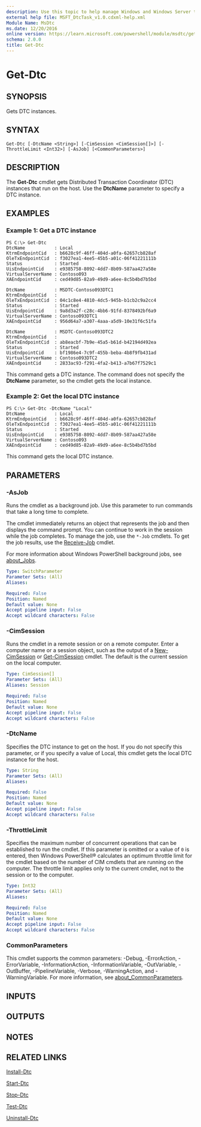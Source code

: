 ```yaml
---
description: Use this topic to help manage Windows and Windows Server technologies with Windows PowerShell.
external help file: MSFT_DtcTask_v1.0.cdxml-help.xml
Module Name: MsDtc
ms.date: 12/20/2016
online version: https://learn.microsoft.com/powershell/module/msdtc/get-dtc?view=windowsserver2019-ps&wt.mc_id=ps-gethelp
schema: 2.0.0
title: Get-Dtc
---
```


# Get-Dtc

## SYNOPSIS
Gets DTC instances.

## SYNTAX

```
Get-Dtc [-DtcName <String>] [-CimSession <CimSession[]>] [-ThrottleLimit <Int32>] [-AsJob] [<CommonParameters>]
```

## DESCRIPTION
The **Get-Dtc** cmdlet gets Distributed Transaction Coordinator (DTC) instances that run on the host.
Use the **DtcName** parameter to specify a DTC instance.

## EXAMPLES

### Example 1: Get a DTC instance
```
PS C:\> Get-Dtc
DtcName           : Local
KtrmEndpointCid   : b6628c9f-46ff-404d-a0fa-62657cb828af
OleTxEndpointCid  : f3027ea1-4ee5-45b5-a01c-06f41221111b
Status            : Started
UisEndpointCid    : e9385758-8092-4dd7-8b09-587aa427a58e
VirtualServerName : Contoso093
XAEndpointCid     : ced49d85-82a9-49d9-a6ee-8c5b4bd7b5bd

DtcName           : MSDTC-Contoso093DTC1
KtrmEndpointCid   : 
OleTxEndpointCid  : 04c1c8e4-4810-4dc5-945b-b1cb2c9a2cc4
Status            : Started
UisEndpointCid    : 9a8d3a2f-c28c-4bb6-91fd-8378492bf6a9
VirtualServerName : Contoso093DTC1
XAEndpointCid     : 956d64a7-a307-4aaa-a5d9-10e31f6c51fa

DtcName           : MSDTC-Contoso093DTC2
KtrmEndpointCid   : 
OleTxEndpointCid  : ab8eacbf-7b9e-45a5-b61d-b42194d492ea
Status            : Started
UisEndpointCid    : bf1986e4-7c9f-455b-beba-4b8f9fb431ad
VirtualServerName : Contoso093DTC2
XAEndpointCid     : 2833ac93-f291-4fa2-b413-a7b67f7529c1
```

This command gets a DTC instance.
The command does not specify the **DtcName** parameter, so the cmdlet gets the local instance.

### Example 2: Get the local DTC instance
```
PS C:\> Get-Dtc -DtcName "Local"
DtcName           : Local
KtrmEndpointCid   : b6628c9f-46ff-404d-a0fa-62657cb828af
OleTxEndpointCid  : f3027ea1-4ee5-45b5-a01c-06f41221111b
Status            : Started
UisEndpointCid    : e9385758-8092-4dd7-8b09-587aa427a58e
VirtualServerName : Contoso093
XAEndpointCid     : ced49d85-82a9-49d9-a6ee-8c5b4bd7b5bd
```

This command gets the local DTC instance.

## PARAMETERS

### -AsJob
Runs the cmdlet as a background job. Use this parameter to run commands that take a long time to complete. 

The cmdlet immediately returns an object that represents the job and then displays the command prompt. 
You can continue to work in the session while the job completes. 
To manage the job, use the `*-Job` cmdlets. 
To get the job results, use the [Receive-Job](https://go.microsoft.com/fwlink/?LinkID=113372) cmdlet. 

For more information about Windows PowerShell background jobs, see [about_Jobs](https://go.microsoft.com/fwlink/?LinkID=113251).

```yaml
Type: SwitchParameter
Parameter Sets: (All)
Aliases: 

Required: False
Position: Named
Default value: None
Accept pipeline input: False
Accept wildcard characters: False
```

### -CimSession
Runs the cmdlet in a remote session or on a remote computer.
Enter a computer name or a session object, such as the output of a [New-CimSession](https://go.microsoft.com/fwlink/p/?LinkId=227967) or [Get-CimSession](https://go.microsoft.com/fwlink/p/?LinkId=227966) cmdlet.
The default is the current session on the local computer.

```yaml
Type: CimSession[]
Parameter Sets: (All)
Aliases: Session

Required: False
Position: Named
Default value: None
Accept pipeline input: False
Accept wildcard characters: False
```

### -DtcName
Specifies the DTC instance to get on the host.
If you do not specify this parameter, or if you specify a value of Local, this cmdlet gets the local DTC instance for the host.

```yaml
Type: String
Parameter Sets: (All)
Aliases: 

Required: False
Position: Named
Default value: None
Accept pipeline input: False
Accept wildcard characters: False
```

### -ThrottleLimit
Specifies the maximum number of concurrent operations that can be established to run the cmdlet.
If this parameter is omitted or a value of `0` is entered, then Windows PowerShell® calculates an optimum throttle limit for the cmdlet based on the number of CIM cmdlets that are running on the computer.
The throttle limit applies only to the current cmdlet, not to the session or to the computer.

```yaml
Type: Int32
Parameter Sets: (All)
Aliases: 

Required: False
Position: Named
Default value: None
Accept pipeline input: False
Accept wildcard characters: False
```

### CommonParameters
This cmdlet supports the common parameters: -Debug, -ErrorAction, -ErrorVariable, -InformationAction, -InformationVariable, -OutVariable, -OutBuffer, -PipelineVariable, -Verbose, -WarningAction, and -WarningVariable. For more information, see [about_CommonParameters](https://go.microsoft.com/fwlink/?LinkID=113216).

## INPUTS

## OUTPUTS

## NOTES

## RELATED LINKS

[Install-Dtc](./Install-Dtc.md)

[Start-Dtc](./Start-Dtc.md)

[Stop-Dtc](./Stop-Dtc.md)

[Test-Dtc](./Test-Dtc.md)

[Uninstall-Dtc](./Uninstall-Dtc.md)

